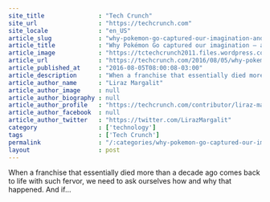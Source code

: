 ```yaml
---
site_title               : "Tech Crunch"
site_url                 : "https://techcrunch.com"
site_locale              : "en_US"
article_slug             : "why-pokemon-go-captured-our-imagination-and-huge-market-share"
article_title            : "Why Pokémon Go captured our imagination — and huge market share"
article_image            : "https://tctechcrunch2011.files.wordpress.com/2016/08/pokemon-go-squirtle-android.jpg?w=764&h=400&crop=1"
article_url              : "https://techcrunch.com/2016/08/05/why-pokemon-go-captured-our-imagination-and-huge-market-share/"
article_published_at     : "2016-08-05T08:00:08-03:00"
article_description      : "When a franchise that essentially died more than a decade ago comes back to life with such fervor, we need to ask ourselves how and why that happened. And if..."
article_author_name      : "Liraz Margalit"
article_author_image     : null
article_author_biography : null
article_author_profile   : "https://techcrunch.com/contributor/liraz-margalit/"
article_author_facebook  : null
article_author_twitter   : "https://twitter.com/LirazMargalit"
category                 : ['technology']
tags                     : ['Tech Crunch']
permalink                : "/:categories/why-pokemon-go-captured-our-imagination-and-huge-market-share/"
layout                   : post
---
```


When a franchise that essentially died more than a decade ago comes back to life with such fervor, we need to ask ourselves how and why that happened. And if...
